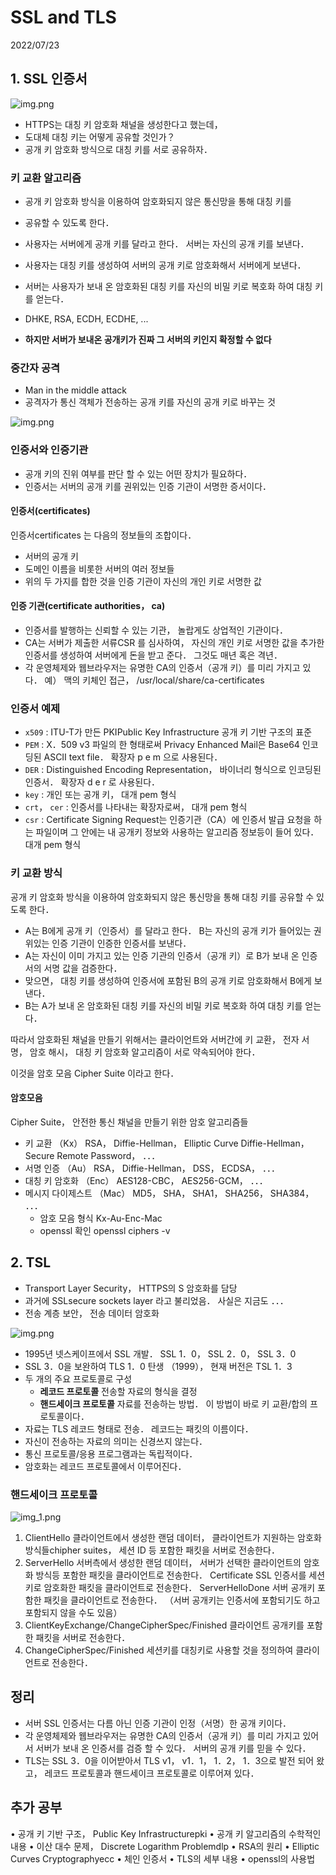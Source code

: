 # SSL and TLS
2022/07/23

## 1. SSL 인증서
![img.png](../images/ssl.png)

- HTTPS는 대칭 키 암호화 채널을 생성한다고 했는데，
- 도대체 대칭 키는 어떻게 공유할 것인가？
- 공개 키 암호화 방식으로 대칭 키를 서로 공유하자．

### 키 교환 알고리즘
- 공개 키 암호화 방식을 이용하여 암호화되지 않은 통신망을 통해 대칭 키를
- 공유할 수 있도록 한다．
- 사용자는 서버에게 공개 키를 달라고 한다． 서버는 자신의 공개 키를 보낸다．
- 사용자는 대칭 키를 생성하여 서버의 공개 키로 암호화해서 서버에게 보낸다．
- 서버는 사용자가 보내 온 암호화된 대칭 키를 자신의 비밀 키로 복호화 하여 대칭 키를 얻는다．
- DHKE, RSA, ECDH, ECDHE, ...

- **하지만 서버가 보내온 공개키가 진짜 그 서버의 키인지 확정할 수 없다**

### 중간자 공격
- Man in the middle attack
- 공격자가 통신 객체가 전송하는 공개 키를 자신의 공개 키로 바꾸는 것

![img.png](../images/ssl2.png)

### 인증서와 인증기관
- 공개 키의 진위 여부를 판단 할 수 있는 어떤 장치가 필요하다．
- 인증서는 서버의 공개 키를 권위있는 인증 기관이 서명한 증서이다．

#### 인증서(certificates)
인증서certificates 는 다음의 정보들의 조합이다．
- 서버의 공개 키
- 도메인 이름을 비롯한 서버의 여러 정보들
- 위의 두 가지를 합한 것을 인증 기관이 자신의 개인 키로 서명한 값


#### 인증 기관(certificate authorities， ca)
- 인증서를 발행하는 신뢰할 수 있는 기관， 놀랍게도 상업적인 기관이다．
- CA는 서버가 제출한 서류CSR 를 심사하여， 자신의 개인 키로 서명한 값을 추가한 인증서를 생성하여 서버에게 돈을 받고 준다． 그것도 매년 혹은 격년．
- 각 운영체제와 웹브라우저는 유명한 CA의 인증서（공개 키）를 미리 가지고 있다．
예） 맥의 키체인 접근， /usr/local/share/ca-certificates

### 인증서 예제
- `x509` : ITU-T가 만든 PKIPublic Key Infrastructure 공개 키 기반 구조의 표준
- `PEM` : X．509 v3 파일의 한 형태로써 Privacy Enhanced Mail은 Base64 인코딩된 ASCII text file． 확장자 p e m 으로 사용된다．
- `DER` : Distinguished Encoding Representation， 바이너리 형식으로 인코딩된 인증서． 확장자 d e r 로 사용된다．
- `key` : 개인 또는 공개 키， 대개 pem 형식
- `crt`， `cer` : 인증서를 나타내는 확장자로써， 대개 pem 형식
- `csr` : Certificate Signing Request는 인증기관（CA）에 인증서 발급 요청을 하는 파일이며 그 안에는 내 공개키 정보와 사용하는 알고리즘 정보등이 들어 있다． 대개 pem 형식

### 키 교환 방식
공개 키 암호화 방식을 이용하여 암호화되지 않은 통신망을 통해 대칭 키를 공유할 수 있도록 한다．
- A는 B에게 공개 키（인증서）를 달라고 한다． B는 자신의 공개 키가 들어있는 권위있는 인증 기관이 인증한 인증서를 보낸다．
- A는 자신이 이미 가지고 있는 인증 기관의 인증서（공개 키）로 B가 보내 온 인증서의 서명 값을 검증한다． 
- 맞으면， 대칭 키를 생성하여 인증서에 포함된 B의 공개 키로 암호화해서 B에게 보낸다．
- B는 A가 보내 온 암호화된 대칭 키를 자신의 비밀 키로 복호화 하여 대칭 키를 얻는다．

따라서 암호화된 채널을 만들기 위해서는 클라이언트와 서버간에 키 교환， 전자 서명， 암호 해시， 대칭 키 암호화 알고리즘이 서로 약속되어야 한다．

이것을 암호 모음 Cipher Suite 이라고 한다．

#### 암호모음
Cipher Suite， 안전한 통신 채널을 만들기 위한 암호 알고리즘들
- 키 교환 （Kx） RSA， Diffie-Hellman， Elliptic Curve Diffie-Hellman， Secure Remote Password， ．．．
- 서명 인증 （Au） RSA， Diffie-Hellman， DSS， ECDSA， ．．．
- 대칭 키 암호화 （Enc） AES128-CBC， AES256-GCM， ．．．
- 메시지 다이제스트 （Mac） MD5， SHA， SHA1， SHA256， SHA384， ．．．
  - 암호 모음 형식 Kx-Au-Enc-Mac
  - openssl 확인 openssl ciphers -v

## 2. TSL
- Transport Layer Security， HTTPS의 S 암호화를 담당
- 과거에 SSLsecure sockets layer 라고 불리었음． 사실은 지금도 ．．．
- 전송 계층 보안， 전송 데이터 암호화

![img.png](../images/tls1.png)

- 1995년 넷스케이프에서 SSL 개발． SSL 1．0， SSL 2．0， SSL 3．0
- SSL 3．0을 보완하여 TLS 1．0 탄생 （1999）， 현재 버전은 TSL 1．3
- 두 개의 주요 프로토콜로 구성
  - **레코드 프로토콜** 전송할 자료의 형식을 결정 
  - **핸드세이크 프로토콜** 자료를 전송하는 방법． 이 방법이 바로 키 교환/합의 프로토콜이다．
- 자료는 TLS 레코드 형태로 전송． 레코드는 패킷의 이름이다．
- 자신이 전송하는 자료의 의미는 신경쓰지 않는다．
- 통신 프로토콜/응용 프로그램과는 독립적이다．
- 암호화는 레코드 프로토콜에서 이루어진다．

### 핸드세이크 프로토콜
![img_1.png](../images/tls2.png)
1. ClientHello 클라이언트에서 생성한 랜덤 데이터， 클라이언트가 지원하는 암호화 방식들chipher suites， 세션 ID 등 포함한 패킷을 서버로 전송한다．
2. ServerHello 서버측에서 생성한 랜덤 데이터， 서버가 선택한 클라이언트의 암호화 방식등 포함한 패킷을 클라이언트로 전송한다． Certificate SSL 인증서를 세션키로 암호화한 패킷을 클라이언트로 전송한다． ServerHelloDone 서버 공개키 포함한 패킷을 클라이언트로 전송한다． （서버 공개키는 인증서에 포함되기도 하고 포함되지 않을 수도 있음）
3. ClientKeyExchange/ChangeCipherSpec/Finished 클라이언트 공개키를 포함한 패킷을 서버로 전송한다．
4. ChangeCipherSpec/Finished 세션키를 대칭키로 사용할 것을 정의하여 클라이언트로 전송한다．

## 정리
- 서버 SSL 인증서는 다름 아닌 인증 기관이 인정（서명）한 공개 키이다．
- 각 운영체제와 웹브라우저는 유명한 CA의 인증서（공개 키）를 미리 가지고 있어서 서버가 보내 온 인증서를 검증 할 수 있다． 서버의 공개 키를 믿을 수 있다．
- TLS는 SSL 3．0을 이어받아서 TLS v1， v1．1， 1．2， 1．3으로 발전 되어 왔고， 레코드 프로토콜과 핸드세이크 프로토콜로 이루어져 있다．

## 추가 공부 
• 공개 키 기반 구조， Public Key Infrastructurepki
• 공개 키 알고리즘의 수학적인 내용
    • 이산 대수 문제， Discrete Logarithm Problemdlp
    • RSA의 원리
    • Elliptic Curves Cryptographyecc
• 체인 인증서
• TLS의 세부 내용
• openssl의 사용법